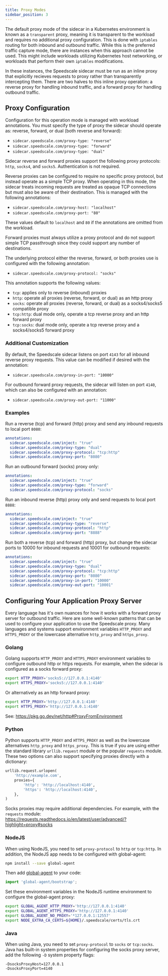 ```yaml
---
title: Proxy Modes
sidebar_position: 3
---
```


The default proxy mode of the sidecar in a Kubernetes environment is known as a `transparent` proxy, meaning
it is transparent to the workload and requires no additional proxy configuration. This is done with `iptables`
routing for both inbound and outbound traffic. While this is the preferred traffic capture mode, there are
instances when this approach cannot be used. This might include workloads utilizing Kubernetes host
networking, or workloads that perform their own `iptables` modifications.

In these instances, the Speedscale sidecar must be run as an inline proxy that explicitly recieves requests to
proxy rather than transparently intercepting them. There are two halves to this inline proxy operation: a
reverse proxy for handling inbound traffic, and a forward proxy for handling outbound traffic.

## Proxy Configuration

Configuration for this operation mode is managed with workload annotations. You must specify the type of proxy
the sidecar should operate as: reverse, forward, or dual (both reverse and forward):

- `sidecar.speedscale.com/proxy-type: "reverse"`
- `sidecar.speedscale.com/proxy-type: "forward"`
- `sidecar.speedscale.com/proxy-type: "dual"`

Sidecar reverse and forward proxies support the following proxy protocols: `http`, `socks4`, and `socks5`.
Authentication is not required.

Reverse proxies can be configured to require no specific proxy protocol, but instead operate as a simple TCP
proxy. When operating in this mode, the sidecar treats incoming requests are treated as opaque TCP connections
but must also be aware of their destination. This is managed with the following annotations:

- `sidecar.speedscale.com/proxy-host: "localhost"`
- `sidecar.speedscale.com/proxy-port: "80"`

These values default to `localhost` and `80` if the annotations are omitted from the workload.

Forward proxies must always utilize a proxy protocol and do not support simple TCP passthrough since they
could support any number of destinations.

The underlying protocol either the reverse, forward, or both proxies use is configured with the following
annotation:

- `sidecar.speedscale.com/proxy-protocol: "socks"`

This annotation supports the following values:

- `tcp`: applies only to reverse (inbound) proxies
- `http`: operate all proxies (reverse, forward, or dual) as an http proxy
- `socks`: operate all proxies (reverse, forward, or dual) as a socks4/socks5 compatible proxy
- `tcp:http`: dual mode only, operate a tcp reverse proxy and an http forward proxy
- `tcp:socks`: dual mode only, operate a tcp reverse proxy and a socks4/socks5 forward proxy

### Additional Customization

By default, the Speedscale sidecar listens on port `4143` for all inbound reverse proxy requests. This value
can be modified if desired with the annotation:

- `sidecar.speedscale.com/proxy-in-port: "10000"`

For outbound forward proxy requests, the sidecar will listen on port `4140`, which can also be configured with
an annotation:

- `sidecar.speedscale.com/proxy-out-port: "11000"`

### Examples

Run a reverse (tcp) and forward (http) proxy and send any inbound requests to local port `8080`:

```yaml
annotations:
  sidecar.speedscale.com/inject: "true"
  sidecar.speedscale.com/proxy-type: "dual"
  sidecar.speedscale.com/proxy-protocol: "tcp:http"
  sidecar.speedscale.com/proxy-port: "8080"
```

Run an outbound forward (socks) proxy only:

```yaml
annotations:
  sidecar.speedscale.com/inject: "true"
  sidecar.speedscale.com/proxy-type: "forward"
  sidecar.speedscale.com/proxy-protocol: "socks"
```

Run an inbound reverse (http) proxy only and send requests to local port `8888`:

```yaml
annotations:
  sidecar.speedscale.com/inject: "true"
  sidecar.speedscale.com/proxy-type: "reverse"
  sidecar.speedscale.com/proxy-protocol: "http"
  sidecar.speedscale.com/proxy-port: "8888"
```

Run both a reverse (tcp) and forward (http) proxy, but change the sidecar ports to 10000 for inbound requests and 10001
for outbound requests:

```yaml
annotations:
  sidecar.speedscale.com/inject: "true"
  sidecar.speedscale.com/proxy-type: "dual"
  sidecar.speedscale.com/proxy-protocol: "tcp:http"
  sidecar.speedscale.com/proxy-port: "8080"
  sidecar.speedscale.com/proxy-in-port: "10000"
  sidecar.speedscale.com/proxy-out-port: "10001"
```

## Configuring Your Application Proxy Server

Every language has it's own nuances for how it works with a forward proxy server for outbound traffic. Here
are some well-known patterns that can be used to configure your application to use the Speedscale proxy. Many
languages and systems support environment variables `HTTP_PROXY` and `HTTPS_PROXY` or the lowercase
alternative `http_proxy` and `https_proxy`.

### Golang

Golang supports `HTTP_PROXY` and `HTTPS_PROXY` environment variables to configure outbound http or https
requests. For example, when the sidecar is configured as a socks forward proxy:

```bash
export HTTP_PROXY='socks5://127.0.0.1:4140'
export HTTPS_PROXY='socks5://127.0.0.1:4140'
```

Or alternatively as an http forward proxy:

```bash
export HTTP_PROXY='http://127.0.0.1:4140'
export HTTPS_PROXY='http://127.0.0.1:4140'
```

See: https://pkg.go.dev/net/http#ProxyFromEnvironment

### Python

Python supports `HTTP_PROXY` and `HTTPS_PROXY` as well as the lowercase alternatives `http_proxy` and
`https_proxy`. This is true if you are using either the standard library `urllib.request` module or the
popular `requests` module. These two options can also support specifying proxies directly with a dictionary:

```python
urllib.request.urlopen(
    'http://example.com',
    proxies={
        'http': 'http://localhost:4140',
        'https': 'http://localhost:4140',
    },
)
```

Socks proxies may require additional dependencies. For example, with the `requests` module:
https://requests.readthedocs.io/en/latest/user/advanced/?highlight=proxy#socks

### NodeJS

When using NodeJS, you need to set `proxy-protocol` to `http` or `tcp:http`. In addition, the NodeJS app needs
to be configured with global-agent:

```bash
npm install --save global-agent
```

Then add [global-agent](https://github.com/gajus/global-agent) to your code:

```javascript
import 'global-agent/bootstrap';
```

Set these environment variables in the NodeJS runtime environment to configure the global-agent proxy:

```bash
export GLOBAL_AGENT_HTTP_PROXY='http://127.0.0.1:4140'
export GLOBAL_AGENT_HTTPS_PROXY='http://127.0.0.1:4140'
export GLOBAL_AGENT_NO_PROXY='*127.0.0.1:12557'
export NODE_EXTRA_CA_CERTS=${HOME}/.speedscale/certs/tls.crt
```

### Java

When using Java, you need to set `proxy-protocol` to `socks` or `tcp:socks`. Java has built-in system
properties for configuring the socks proxy server, add the following `-D` system property flags:

```
-DsocksProxyHost=127.0.0.1
-DsocksProxyPort=4140
```
